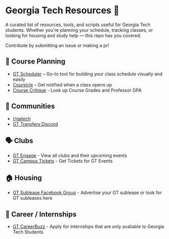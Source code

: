 # Georgia Tech Resources 🐝

A curated list of resources, tools, and scripts useful for Georgia Tech students. Whether you're planning your schedule, tracking classes, or looking for housing and study help — this repo has you covered.  

Contribute by submitting an issue or making a pr!  


## 📅 Course Planning
- [GT Scheduler](https://www.gt-scheduler.org) – Go-to tool for building your class schedule visually and easily
- [Coursicle](https://www.coursicle.com) – Get notified when a class opens up
- [Course Critique](https://critique.gatech.edu) - Look up Course Grades and Professor GPA 

## 💬 Communities
- [r/gatech](https://www.reddit.com/r/gatech/)
- [GT Transfers Discord](https://discord.gg/CACBDaJeTy)

## 🗣️ Clubs
- [GT Engage](https://gatech.campuslabs.com/engage) - View all clubs and their upcoming events
- [GT Campus Tickets](https://studentcenter.gatech.edu/tickets) - Get Tickets for GT Events

## 🏠 Housing
- [GT Sublease Facebook Group](https://www.facebook.com/groups/GeorgiaTechSubleasesRoommates) - Advertise your GT sublease or look for GT subleases here

## 💼 Career / Internships
- [GT CareerBuzz](https://gatech-csm.symplicity.com/students/app/home) - Apply for internships that are only avaliable to Georgia Tech Students




